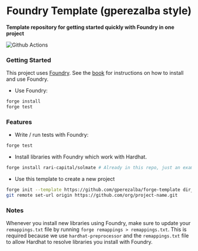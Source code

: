 # <h1 align="center"> Foundry Template (gperezalba style) </h1>

**Template repository for getting started quickly with Foundry in one project**

![Github Actions](https://github.com/gperezalba/forge-template/workflows/test/badge.svg)

### Getting Started

This project uses [Foundry](https://getfoundry.sh). See the [book](https://book.getfoundry.sh/getting-started/installation.html) for instructions on how to install and use Foundry.

 * Use Foundry: 
```bash
forge install
forge test
```

### Features

 * Write / run tests with Foundry:
```bash
forge test
```

 * Install libraries with Foundry which work with Hardhat.
```bash
forge install rari-capital/solmate # Already in this repo, just an example
```

 * Use this template to create a new project
```bash
forge init --template https://github.com/gperezalba/forge-template dir_name
git remote set-url origin https://github.com/org/project-name.git
```

### Notes

Whenever you install new libraries using Foundry, make sure to update your `remappings.txt` file by running `forge remappings > remappings.txt`. This is required because we use `hardhat-preprocessor` and the `remappings.txt` file to allow Hardhat to resolve libraries you install with Foundry.
